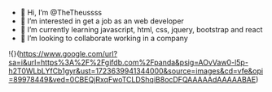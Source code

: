 - 👋 Hi, I’m @TheTheussss
- 👀 I’m interested in get a job as an web developer
- 🌱 I’m currently learning javascript, html, css, jquery, bootstrap and react
- 💞️ I’m looking to collaborate working in a company

<!---
TheTheussss/TheTheussss is a ✨ special ✨ repository because its `README.md` (this file) appears on your GitHub profile.
You can click the Preview link to take a look at your changes.
--->

!{}(https://www.google.com/url?sa=i&url=https%3A%2F%2Fgifdb.com%2Fpanda&psig=AOvVaw0-l5p-h2T0WLbLYfCb1gyr&ust=1723639941344000&source=images&cd=vfe&opi=89978449&ved=0CBEQjRxqFwoTCLDShqiB8ocDFQAAAAAdAAAAABAE)
